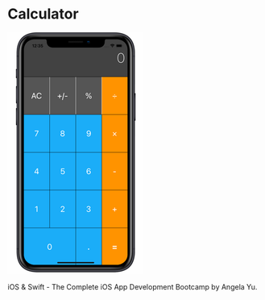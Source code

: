 # Calculator

![Alt text](/rsz_1.png/?raw=true "Optional Title")

iOS & Swift - The Complete iOS App Development Bootcamp by Angela Yu. 
